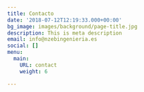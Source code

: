 ```yaml
---
title: Contacto
date: '2018-07-12T12:19:33.000+00:00'
bg_image: images/background/page-title.jpg
description: This is meta description
email: info@nzebingenieria.es
social: []
menu:
  main:
    URL: contact
    weight: 6

---
```

